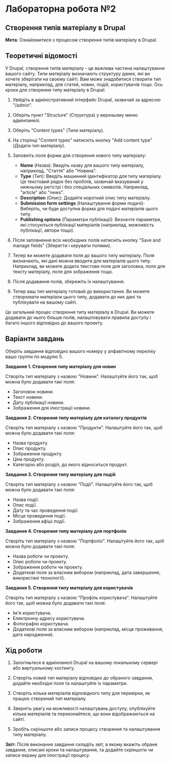 # Лабораторна робота №2
## Створення типів матеріалу в Drupal
**Мета**: Ознайомитися з процесом створення типів матеріалу в Drupal.

## Теоретичні відомості

У Drupal, створення типів матеріалу - це важлива частина налаштування вашого сайту. Типи матеріалу визначають структуру даних, які ви хочете зберігати на своєму сайті. Вам може знадобитися створити тип матеріалу, наприклад, для статей, новин, подій, користувачів тощо. Ось кроки для створення типу матеріалу в Drupal:

1. Увійдіть в адміністративний інтерфейс Drupal, зазвичай за адресою "/admin".

2. Оберіть пункт "Structure" (Структура) у верхньому меню адмінпанелі.

3. Оберіть "Content types" (Типи матеріалу).

4. На сторінці "Content types" натисніть кнопку "Add content type" (Додати тип матеріалу).

5. Заповніть поля форми для створення нового типу матеріалу:

    - **Name** (Назва): Введіть назву для вашого типу матеріалу, наприклад, "Стаття" або "Новина".
    - **Type** (Тип): Введіть машинний ідентифікатор для типу матеріалу. Це текстовий рядок без пробілів, зазвичай вказуваний у нижньому регістрі і без спеціальних символів. Наприклад, "article" або "news".
    - **Description** (Опис): Додайте короткий опис типу матеріалу.
    - **Submission form settings** (Налаштування форми подачі): Виберіть, чи буде доступна форма для подачі матеріалів цього типу.
    - **Publishing options** (Параметри публікації): Визначте параметри, які стосуються публікації матеріалів (наприклад, можливість публікації, автори тощо).

6. Після заповнення всіх необхідних полів натисніть кнопку "Save and manage fields" (Зберегти і керувати полями).

7. Тепер ви можете додавати поля до вашого типу матеріалу. Поля визначають, які дані можна вводити для матеріалів цього типу. Наприклад, ви можете додати текстове поле для заголовка, поле для тексту матеріалу, поле для зображення тощо.

8. Після додавання полів, збережіть їх налаштування.

9. Тепер ваш тип матеріалу готовий до використання. Ви можете створювати матеріали цього типу, додавати до них дані та публікувати на вашому сайті.

Це загальний процес створення типу матеріалу в Drupal. Ви можете додавати до нього більше полів, налаштовувати правила доступу і багато іншого відповідно до вашого проекту.

## Варіанти завдань

Оберіть завдання відповідно вашого номеру у алфавітному переліку вашо группи по модулю 5.

**Завдання 1. Створення типу матеріалу для новин**

Створіть тип матеріалу з назвою "Новини". Налаштуйте його так, щоб можна було додавати такі поля:

- Заголовок новини.
- Текст новини.
- Дату публікації новини.
- Зображення для ілюстрації новини.

**Завдання 2. Створення типу матеріалу для каталогу продуктів**

Створіть тип матеріалу з назвою "Продукти". Налаштуйте його так, щоб можна було додавати такі поля:

- Назва продукту.
- Опис продукту.
- Зображення продукту.
- Ціна продукту.
- Категорію або розділ, до якого відноситься продукт.

**Завдання 3. Створення типу матеріалу для подій**

Створіть тип матеріалу з назвою "Події". Налаштуйте його так, щоб можна було додавати такі поля:
 
- Назва події.
- Опис події.
- Дату та час проведення події.
- Місце проведення події.
- Зображення афіші події.

**Завдання 4. Створення типу матеріалу для портфоліо**

Створіть тип матеріалу з назвою "Портфоліо". Налаштуйте його так, щоб можна було додавати такі поля:

- Назва роботи чи проекту.
- Опис роботи чи проекту.
- Зображення роботи чи проекту.
- Додаткові поля за власним вибором (наприклад, дата завершення, використані технології).

**Завдання 5. Створення типу матеріалу для користувачів**

Створіть тип матеріалу з назвою "Профіль користувача". Налаштуйте його так, щоб можна було додавати такі поля:

- Ім'я користувача.
- Електронну адресу користувача.
- Фотографію користувача.
- Додаткові поля за власним вибором (наприклад, місце проживання, дата народження).

## Хід роботи

1. Залогіньтеся в адмінпанелі Drupal на вашому локальному сервері або виртуальному хостингу.

2. Створіть новий тип матеріалу відповідно до обраного завдання, додайте необхідні поля та налаштуйте їх параметри.

3. Створіть кілька матеріалів відповідного типу для перевірки, як працює створений тип матеріалу.

4. Зверніть увагу на можливості налаштувань доступу, опублікуйте кілька матеріалів та переконайтеся, що вони відображаються на сайті.

5. Зробіть скріншоти або записи процесу створення та налаштування типу матеріалу.

**Звіт:**
Після виконання завдання складіть звіт, в якому вкажіть обране завдання, описані кроки та налаштування, та додайте скріншоти чи записи екрану для ілюстрації процесу.
